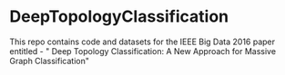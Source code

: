 # DeepTopologyClassification

This repo contains code and datasets for the IEEE Big Data 2016 paper entitled - " Deep Topology Classification: A New Approach for Massive Graph Classification"


